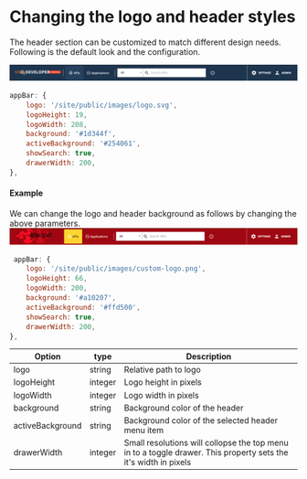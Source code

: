 # Changing the logo and header styles

The header section can be customized to match different design needs. Following is the default look and the configuration.

 ![changing the logo and header](../../../../assets/img/learn/changing-the-logo-and-header1.png) 

```js
appBar: {
    logo: '/site/public/images/logo.svg',
    logoHeight: 19,
    logoWidth: 208,
    background: '#1d344f',
    activeBackground: '#254061',
    showSearch: true,
    drawerWidth: 200,
},
```
#### Example

We can change the logo and header background as follows by changing the above parameters.
 ![changing the logo and header](../../../../assets/img/learn/changing-the-logo-and-header2.png) 

```js
 appBar: {
    logo: '/site/public/images/custom-logo.png',
    logoHeight: 66,
    logoWidth: 200,
    background: '#a10207',
    activeBackground: '#ffd500',
    showSearch: true,
    drawerWidth: 200,
},
```

| Option | type | Description |
| ------ | -- | ----------- |
| logo | string | Relative path to logo |
| logoHeight | integer | Logo height in pixels |
| logoWidth | integer | Logo width in pixels |
| background | string | Background color of the header |
| activeBackground | string | Background color of the selected header menu item |
| drawerWidth | integer | Small resolutions will collopse the top menu in to a toggle drawer. This property sets the it's width in pixels |
